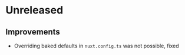 # Unreleased

## Improvements

- Overriding baked defaults in `nuxt.config.ts` was not possible, fixed
